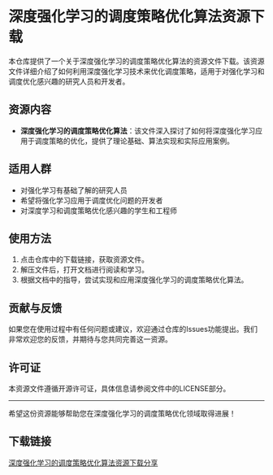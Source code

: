 # 深度强化学习的调度策略优化算法资源下载

本仓库提供了一个关于深度强化学习的调度策略优化算法的资源文件下载。该资源文件详细介绍了如何利用深度强化学习技术来优化调度策略，适用于对强化学习和调度优化感兴趣的研究人员和开发者。

## 资源内容

- **深度强化学习的调度策略优化算法**：该文件深入探讨了如何将深度强化学习应用于调度策略的优化，提供了理论基础、算法实现和实际应用案例。

## 适用人群

- 对强化学习有基础了解的研究人员
- 希望将强化学习应用于调度优化问题的开发者
- 对深度学习和调度策略优化感兴趣的学生和工程师

## 使用方法

1. 点击仓库中的下载链接，获取资源文件。
2. 解压文件后，打开文档进行阅读和学习。
3. 根据文档中的指导，尝试实现和应用深度强化学习的调度策略优化算法。

## 贡献与反馈

如果您在使用过程中有任何问题或建议，欢迎通过仓库的Issues功能提出。我们非常欢迎您的反馈，并期待与您共同完善这一资源。

## 许可证

本资源文件遵循开源许可证，具体信息请参阅文件中的LICENSE部分。

---

希望这份资源能够帮助您在深度强化学习的调度策略优化领域取得进展！

## 下载链接

[深度强化学习的调度策略优化算法资源下载分享](https://pan.quark.cn/s/8db5d67f925d)